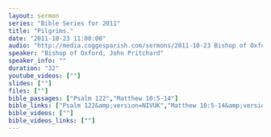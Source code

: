 ```yaml
---
layout: sermon
series: "Bible Series for 2011"
title: "Pilgrims."
date: "2011-10-23 11:00:00"
audio: "http://media.coggesparish.com/sermons/2011-10-23 Bishop of Oxford, John Pritchard.mp3"
speaker: "Bishop of Oxford, John Pritchard"
speaker_info: ""
duration: "32"
youtube_videos: [""]
slides: [""]
files: [""]
bible_passages: ["Psalm 122","Matthew 10:5-14"]
bible_links: ["Psalm 122&amp;version=NIVUK","Matthew 10:5-14&amp;version=NIVUK"]
bible_videos: [""]
bible_videos_links: [""]
---
```

